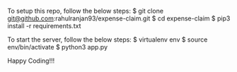To setup this repo, follow the below steps:
$ git clone git@github.com:rahulranjan93/expense-claim.git
$ cd expense-claim
$ pip3 install -r requirements.txt

To start the server, follow the below steps:
$ virtualenv env
$ source env/bin/activate
$ python3 app.py

Happy Coding!!!

